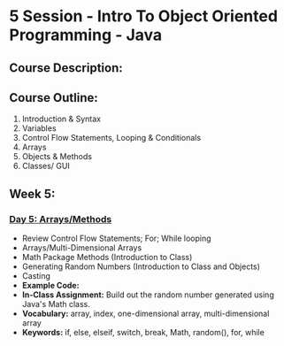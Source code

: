 # 5 Session - Intro To Object Oriented Programming - Java

## Course Description:

## Course Outline:
1. Introduction & Syntax
2. Variables
3. Control Flow Statements, Looping & Conditionals
4. Arrays
5. Objects & Methods
6. Classes/ GUI

## Week 5:


### [Day 5: Arrays/Methods](https://github.com/compagnb/IntroToObjectOrientedProgramming-Java/blob/master/Week3_Conditionals.md)
- Review Control Flow Statements; For; While looping
- Arrays/Multi-Dimensional Arrays
- Math Package Methods (Introduction to Class)
- Generating Random Numbers (Introduction to Class and Objects) 
- Casting
- **Example Code:**
- **In-Class Assignment:** Build out the random number generated using Java's Math class.
- **Vocabulary:** array, index, one-dimensional array, multi-dimensional array
- **Keywords:** if, else, elseif, switch, break, Math, random(), for, while
